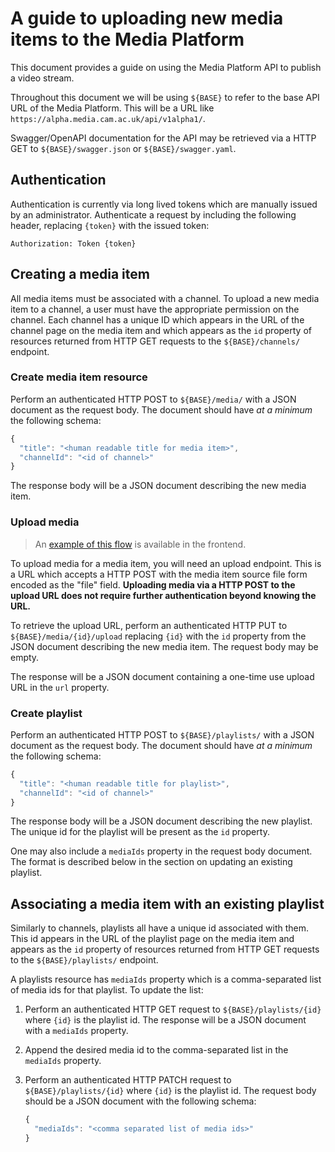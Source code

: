 # A guide to uploading new media items to the Media Platform

This document provides a guide on using the Media Platform API to publish a
video stream.

Throughout this document we will be using ``${BASE}`` to refer to the base API
URL of the Media Platform. This will be a URL like
``https://alpha.media.cam.ac.uk/api/v1alpha1/``.

Swagger/OpenAPI documentation for the API may be retrieved via a HTTP GET to
``${BASE}/swagger.json`` or ``${BASE}/swagger.yaml``.

## Authentication

Authentication is currently via long lived tokens which are manually issued by
an administrator. Authenticate a request by including the following header,
replacing ``{token}`` with the issued token:

```
Authorization: Token {token}
```

## Creating a media item

All media items must be associated with a channel. To upload a new media item to
a channel, a user must have the appropriate permission on the channel. Each
channel has a unique ID which appears in the URL of the channel page on the
media item and which appears as the ``id`` property of resources returned from
HTTP GET requests to the ``${BASE}/channels/`` endpoint.

### Create media item resource

Perform an authenticated HTTP POST to ``${BASE}/media/`` with a JSON document as
the request body. The document should have *at a minimum* the following schema:

```js
{
  "title": "<human readable title for media item>",
  "channelId": "<id of channel>"
}
```

The response body will be a JSON document describing the new media item.

### Upload media

> An
> [example of this flow](https://github.com/uisautomation/media-webapp/blob/master/ui/frontend/src/containers/UploadForm.js#L173)
> is available in the frontend.

To upload media for a media item, you will need an upload endpoint. This is a
URL which accepts a HTTP POST with the media item source file form encoded as
the "file" field. **Uploading media via a HTTP POST to the upload URL does not
require further authentication beyond knowing the URL.**

To retrieve the upload URL, perform an authenticated HTTP PUT to
``${BASE}/media/{id}/upload`` replacing ``{id}`` with the ``id`` property from
the JSON document describing the new media item. The request body may be empty.

The response will be a JSON document containing a one-time use upload URL in the
``url`` property.

### Create playlist

Perform an authenticated HTTP POST to ``${BASE}/playlists/`` with a JSON
document as the request body. The document should have *at a minimum* the
following schema:

```js
{
  "title": "<human readable title for playlist>",
  "channelId": "<id of channel>"
}
```

The response body will be a JSON document describing the new playlist. The
unique id for the playlist will be present as the ``id`` property.

One may also include a ``mediaIds`` property in the request body document. The
format is described below in the section on updating an existing playlist.

## Associating a media item with an existing playlist

Similarly to channels, playlists all have a unique id associated with them. This
id appears in the URL of the playlist page on the media item and appears as the
``id`` property of resources returned from HTTP GET requests to the
``${BASE}/playlists/`` endpoint.

A playlists resource has ``mediaIds`` property which is a comma-separated list
of media ids for that playlist. To update the list:

1. Perform an authenticated HTTP GET request to ``${BASE}/playlists/{id}`` where
   ``{id}`` is the playlist id. The response will be a JSON document with a
   ``mediaIds`` property.
2. Append the desired media id to the comma-separated list in the ``mediaIds``
   property.
3. Perform an authenticated HTTP PATCH request to ``${BASE}/playlists/{id}``
   where ``{id}`` is the playlist id. The request body should be a JSON document
   with the following schema:

    ```js
    {
      "mediaIds": "<comma separated list of media ids>"
    }
    ```

